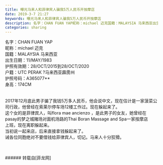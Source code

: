 ```yaml
---
title: 曝光马来人和菲律宾人骗我5万人民币开按摩店
date: 2019-3-7 21:27
keywords: 曝光马来人和菲律宾人骗我5万人民币开按摩店
description: 名字：CHAN FUAN YAP昵称：michael 迈克国籍：MALAYSIA 马来西亚出生日期：11/MAY/1983护照有效期：28/OCT/2015到28/OCT/2020户籍：UTC PERAK ?马来西亚霹雳州护照号码：A365077**身高：174CM2017年12月底此男子骗了我钱5万多人民币，他会说中文，现在估计是一家菠菜公司行政，他曾经在索莱尔停车场12楼工作过。现在躲起来了。这个女的是菲律宾人，叫flora mae ancienzo ，是此男子的女友，她曾经在pasay的梦之城赌场对面机场路的Thai Boran Massage and Spa一家按摩店上班，现在离职躲起来。当初说一起来店，后来直接拿钱躲起来了。诫各位同胞绝对不要借钱给菲律宾人，切记。马来人十分狡猾。
categories: sharing
---
```

<td class="t_f" id="postmessage_3177964">

名字：CHAN FUAN YAP<br/>
昵称：michael 迈克<br/>
国籍：MALAYSIA 马来西亚<br/>
出生日期：11/MAY/1983<br/>
护照有效期：28/OCT/2015到28/OCT/2020<br/>
户籍：UTC PERAK ?马来西亚霹雳州<br/>
护照号码：A365077**<br/>
身高：174CM<br/>
<br/>
<br/>
2017年12月底此男子骗了我钱5万多人民币，他会说中文，现在估计是一家菠菜公司行政，他曾经在索莱尔停车场12楼工作过。现在躲起来了。<br/>
这个女的是菲律宾人，叫flora mae ancienzo ，是此男子的女友，她曾经在pasay的梦之城赌场对面机场路的Thai Boran Massage and Spa一家按摩店<br/>
上班，现在离职躲起来。<br/>
当初说一起来店，后来直接拿钱躲起来了。<br/>
诫各位同胞绝对不要借钱给菲律宾人，切记。马来人十分狡猾。<br/>
<br/>
<br/>
</td>
###### 转载自[菲龙网]